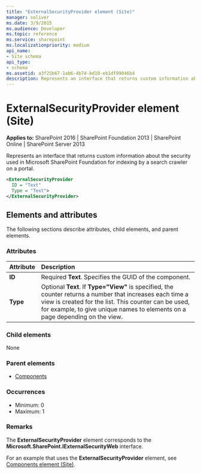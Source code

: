 ```yaml
---
title: "ExternalSecurityProvider element (Site)"
manager: soliver
ms.date: 3/9/2015
ms.audience: Developer
ms.topic: reference
ms.service: sharepoint
ms.localizationpriority: medium
api_name:
- Site schema
api_type:
- schema
ms.assetid: a3f25b67-1ab6-4b74-bd10-eb1df99046b4
description: Represents an interface that returns custom information about the security used in Microsoft SharePoint Foundation for indexing by a search crawler on a portal.
---
```


# ExternalSecurityProvider element (Site)

**Applies to:** SharePoint 2016 | SharePoint Foundation 2013 | SharePoint Online | SharePoint Server 2013
  
Represents an interface that returns custom information about the security used in Microsoft SharePoint Foundation for indexing by a search crawler on a portal.
  
```XML
<ExternalSecurityProvider
  ID = "Text"
  Type = "Text">
</ExternalSecurityProvider>
```

## Elements and attributes

The following sections describe attributes, child elements, and parent elements.

### Attributes

|**Attribute**|**Description**|
|:-----|:-----|
|**ID** <br/> |Required **Text**. Specifies the GUID of the component.  <br/> |
|**Type** <br/> |Optional **Text**. If **Type="View"** is specified, the counter returns a number that increases each time a view is created for the list. This counter can be used, for example, to give unique names to elements on a page depending on the view.  <br/> |
   
### Child elements

None
   
### Parent elements

- [Components](components-element-site.md)
   
### Occurrences

- Minimum: 0
- Maximum: 1
   
### Remarks

The **ExternalSecurityProvider** element corresponds to the **Microsoft.SharePoint.IExternalSecurityWeb** interface. 
  
For an example that uses the **ExternalSecurityProvider** element, see [Components element (Site)](components-element-site.md). 

